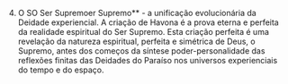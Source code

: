 ﻿4. O SO Ser Supremoer Supremo** - a unificação evolucionária da Deidade experiencial. A criação de Havona é a prova eterna e perfeita da realidade espiritual do Ser Supremo. Esta criação perfeita é uma revelação da natureza espiritual, perfeita e simétrica de Deus, o Supremo, antes dos começos da síntese poder-personalidade das reflexões finitas das Deidades do Paraíso nos universos experienciais do tempo e do espaço.